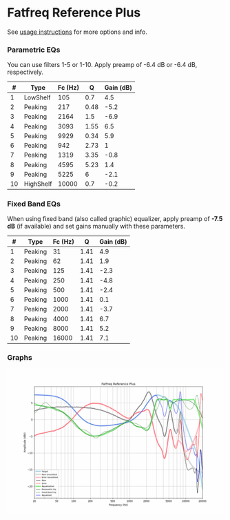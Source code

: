 # Fatfreq Reference Plus
See [usage instructions](https://github.com/jaakkopasanen/AutoEq#usage) for more options and info.

### Parametric EQs
You can use filters 1-5 or 1-10. Apply preamp of -6.4 dB or -6.4 dB, respectively.

|   # | Type      |   Fc (Hz) |    Q |   Gain (dB) |
|-----|-----------|-----------|------|-------------|
|   1 | LowShelf  |       105 | 0.7  |         4.5 |
|   2 | Peaking   |       217 | 0.48 |        -5.2 |
|   3 | Peaking   |      2164 | 1.5  |        -6.9 |
|   4 | Peaking   |      3093 | 1.55 |         6.5 |
|   5 | Peaking   |      9929 | 0.34 |         5.9 |
|   6 | Peaking   |       942 | 2.73 |         1   |
|   7 | Peaking   |      1319 | 3.35 |        -0.8 |
|   8 | Peaking   |      4595 | 5.23 |         1.4 |
|   9 | Peaking   |      5225 | 6    |        -2.1 |
|  10 | HighShelf |     10000 | 0.7  |        -0.2 |

### Fixed Band EQs
When using fixed band (also called graphic) equalizer, apply preamp of **-7.5 dB** (if available) and set gains manually with these parameters.

|   # | Type    |   Fc (Hz) |    Q |   Gain (dB) |
|-----|---------|-----------|------|-------------|
|   1 | Peaking |        31 | 1.41 |         4.9 |
|   2 | Peaking |        62 | 1.41 |         1.9 |
|   3 | Peaking |       125 | 1.41 |        -2.3 |
|   4 | Peaking |       250 | 1.41 |        -4.8 |
|   5 | Peaking |       500 | 1.41 |        -2.4 |
|   6 | Peaking |      1000 | 1.41 |         0.1 |
|   7 | Peaking |      2000 | 1.41 |        -3.7 |
|   8 | Peaking |      4000 | 1.41 |         6.7 |
|   9 | Peaking |      8000 | 1.41 |         5.2 |
|  10 | Peaking |     16000 | 1.41 |         7.1 |

### Graphs
![](./Fatfreq%20Reference%20Plus.png)
